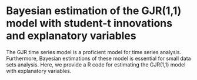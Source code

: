 # Bayesian estimation of the GJR(1,1) model with student-t innovations and explanatory variables
The GJR time series model is a proficient model for time series analysis. Furthermore, Bayesian estimations of these model is essential for small data sets analysis. Here, we provide a R code for estimating the GJR(1,1) model with explanatory variables.
